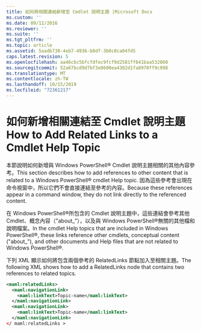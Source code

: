 ```yaml
---
title: 如何將相關連結新增至 Cmdlet 說明主題 |Microsoft Docs
ms.custom: ''
ms.date: 09/12/2016
ms.reviewer: ''
ms.suite: ''
ms.tgt_pltfrm: ''
ms.topic: article
ms.assetid: 5aadb730-4eb7-4936-b8df-3b0c0ca04fd5
caps.latest.revision: 5
ms.openlocfilehash: aa46cbc5bfcfdfec9fcf9d2581ff641baa532860
ms.sourcegitcommit: 52a67bcd9d7bf3e8600ea4302d1fa8970ff9c998
ms.translationtype: MT
ms.contentlocale: zh-TW
ms.lasthandoff: 10/15/2019
ms.locfileid: "72361217"
---
```

# <a name="how-to-add-related-links-to-a-cmdlet-help-topic"></a><span data-ttu-id="7c193-102">如何新增相關連結至 Cmdlet 說明主題</span><span class="sxs-lookup"><span data-stu-id="7c193-102">How to Add Related Links to a Cmdlet Help Topic</span></span>

<span data-ttu-id="7c193-103">本節說明如何新增與 Windows PowerShell® Cmdlet 說明主題相關的其他內容參考。</span><span class="sxs-lookup"><span data-stu-id="7c193-103">This section describes how to add references to other content that is related to a Windows PowerShell® cmdlet Help topic.</span></span> <span data-ttu-id="7c193-104">因為這些參考會出現在命令視窗中，所以它們不會直接連結至參考的內容。</span><span class="sxs-lookup"><span data-stu-id="7c193-104">Because these references appear in a command window, they do not link directly to the referenced content.</span></span>

<span data-ttu-id="7c193-105">在 Windows PowerShell®所包含的 Cmdlet 說明主題中，這些連結會參考其他 Cmdlet、概念內容（"about_"），以及與 Windows PowerShell®無關的其他檔和說明檔案。</span><span class="sxs-lookup"><span data-stu-id="7c193-105">In the cmdlet Help topics that are included in Windows PowerShell®, these links reference other cmdlets, conceptual content ("about_"), and other documents and Help files that are not related to Windows PowerShell®.</span></span>

<span data-ttu-id="7c193-106">下列 XML 顯示如何將包含兩個參考的 RelatedLinks 節點加入至相關主題。</span><span class="sxs-lookup"><span data-stu-id="7c193-106">The following XML shows how to add a RelatedLinks node that contains two references to related topics.</span></span>

```xml
<maml:relatedLinks>
  <maml:navigationLink>
    <maml:linkText>Topic-name</maml:linkText>
  </maml:navigationLink>
  <maml:navigationLink>
    <maml:linkText>Topic-name</maml:linkText>
  </maml:navigationLink>
</ maml:relatedLinks >
```



